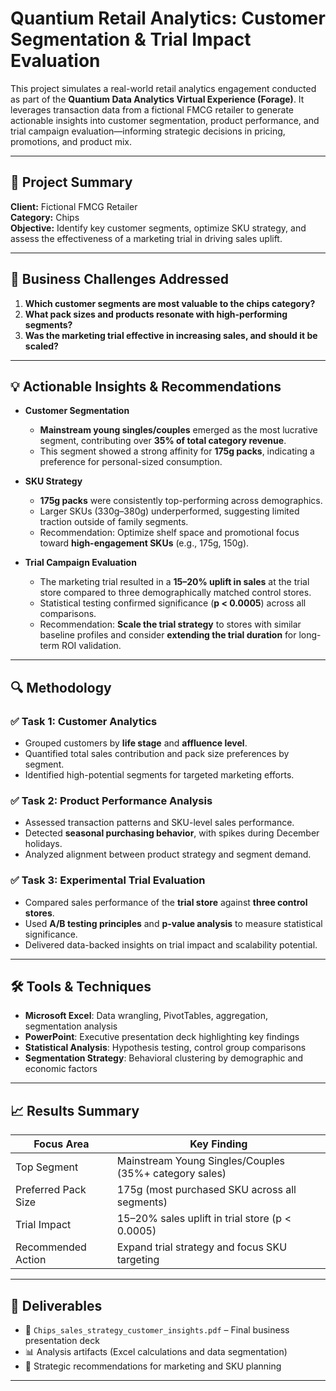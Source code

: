# Quantium Retail Analytics: Customer Segmentation & Trial Impact Evaluation

This project simulates a real-world retail analytics engagement conducted as part of the **Quantium Data Analytics Virtual Experience (Forage)**. It leverages transaction data from a fictional FMCG retailer to generate actionable insights into customer segmentation, product performance, and trial campaign evaluation—informing strategic decisions in pricing, promotions, and product mix.

---

## 📌 Project Summary

**Client:** Fictional FMCG Retailer  
**Category:** Chips  
**Objective:** Identify key customer segments, optimize SKU strategy, and assess the effectiveness of a marketing trial in driving sales uplift.

---

## 🧠 Business Challenges Addressed

1. **Which customer segments are most valuable to the chips category?**
2. **What pack sizes and products resonate with high-performing segments?**
3. **Was the marketing trial effective in increasing sales, and should it be scaled?**

---

## 💡 Actionable Insights & Recommendations

- **Customer Segmentation**
  - **Mainstream young singles/couples** emerged as the most lucrative segment, contributing over **35% of total category revenue**.
  - This segment showed a strong affinity for **175g packs**, indicating a preference for personal-sized consumption.

- **SKU Strategy**
  - **175g packs** were consistently top-performing across demographics.
  - Larger SKUs (330g–380g) underperformed, suggesting limited traction outside of family segments.
  - Recommendation: Optimize shelf space and promotional focus toward **high-engagement SKUs** (e.g., 175g, 150g).

- **Trial Campaign Evaluation**
  - The marketing trial resulted in a **15–20% uplift in sales** at the trial store compared to three demographically matched control stores.
  - Statistical testing confirmed significance (**p < 0.0005**) across all comparisons.
  - Recommendation: **Scale the trial strategy** to stores with similar baseline profiles and consider **extending the trial duration** for long-term ROI validation.

---

## 🔍 Methodology

### ✅ Task 1: Customer Analytics
- Grouped customers by **life stage** and **affluence level**.
- Quantified total sales contribution and pack size preferences by segment.
- Identified high-potential segments for targeted marketing efforts.

### ✅ Task 2: Product Performance Analysis
- Assessed transaction patterns and SKU-level sales performance.
- Detected **seasonal purchasing behavior**, with spikes during December holidays.
- Analyzed alignment between product strategy and segment demand.

### ✅ Task 3: Experimental Trial Evaluation
- Compared sales performance of the **trial store** against **three control stores**.
- Used **A/B testing principles** and **p-value analysis** to measure statistical significance.
- Delivered data-backed insights on trial impact and scalability potential.

---

## 🛠️ Tools & Techniques

- **Microsoft Excel**: Data wrangling, PivotTables, aggregation, segmentation analysis
- **PowerPoint**: Executive presentation deck highlighting key findings
- **Statistical Analysis**: Hypothesis testing, control group comparisons
- **Segmentation Strategy**: Behavioral clustering by demographic and economic factors

---

## 📈 Results Summary

| Focus Area           | Key Finding                                               |
|----------------------|-----------------------------------------------------------|
| Top Segment          | Mainstream Young Singles/Couples (35%+ category sales)    |
| Preferred Pack Size  | 175g (most purchased SKU across all segments)             |
| Trial Impact         | 15–20% sales uplift in trial store (p < 0.0005)           |
| Recommended Action   | Expand trial strategy and focus SKU targeting             |

---

## 📂 Deliverables

- 📄 `Chips_sales_strategy_customer_insights.pdf` – Final business presentation deck
- 📊 Analysis artifacts (Excel calculations and data segmentation)
- 🧠 Strategic recommendations for marketing and SKU planning

---

